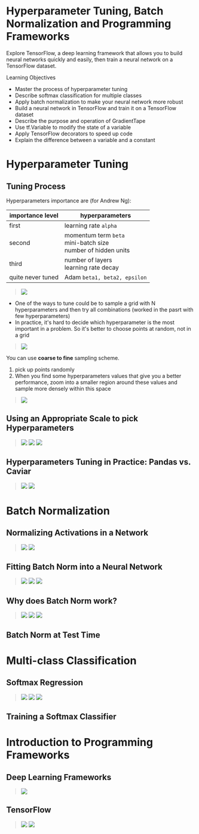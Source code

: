 # Hyperparameter Tuning, Batch Normalization and Programming Frameworks

Explore TensorFlow, a deep learning framework that allows you to build neural networks quickly and easily, then train a neural network on a TensorFlow dataset.

Learning Objectives
- Master the process of hyperparameter tuning
- Describe softmax classification for multiple classes
- Apply batch normalization to make your neural network more robust
- Build a neural network in TensorFlow and train it on a TensorFlow dataset
- Describe the purpose and operation of GradientTape
- Use tf.Variable to modify the state of a variable
- Apply TensorFlow decorators to speed up code
- Explain the difference between a variable and a constant



# Hyperparameter Tuning

## Tuning Process

Hyperparameters importance are (for Andrew Ng):



<table>
	<thead>
		<tr>
			<th>importance level</th>
			<th>hyperparameters</th>
		</tr>
	</thead>
	<tbody>
		<tr>
			<td>first</td>
			<td>learning rate&nbsp;<code>alpha</code></td>
		</tr>
		<tr>
			<td>second</td>
			<td>momentum term&nbsp;<code>beta</code><br />
			mini-batch size<br />
			number of hidden units</td>
		</tr>
		<tr>
			<td>third</td>
			<td>number of layers<br />
			learning rate decay<br /></td>
		</tr>
		<tr>
			<td>quite never tuned</td>
			<td>Adam&nbsp;<code>beta1, beta2, epsilon</code></td>
		</tr>
	</tbody>
</table>


> <img src="./images/w03-01-tuning_process/img_2023-03-26_11-08-08.png">

- One of the ways to tune could be to sample a grid with N hyperparameters and then try all combinations (worked in the pasrt with few hyperparameters)
- In practice, it's hard to decide which hyperparameter is the most important in a problem. So it's better to choose points at random, not in a grid

> <img src="./images/w03-01-tuning_process/img_2023-03-26_11-08-12.png">

You can use **coarse to fine** sampling scheme.
1. pick up points randomly
2. When you find some hyperparameters values that give you a better performance, zoom into a smaller region around these values and sample more densely within this space

> <img src="./images/w03-01-tuning_process/img_2023-03-26_11-08-14.png">

## Using an Appropriate Scale to pick Hyperparameters

> <img src="./images/w03-02-using_an_appropriate_scale_to_pick_hyperparameters/img_2023-03-26_11-23-16.png">
> <img src="./images/w03-02-using_an_appropriate_scale_to_pick_hyperparameters/img_2023-03-26_11-23-18.png">
> <img src="./images/w03-02-using_an_appropriate_scale_to_pick_hyperparameters/img_2023-03-26_11-23-20.png">

## Hyperparameters Tuning in Practice: Pandas vs. Caviar

> <img src="./images/w03-03-hyperparameters_tuning_in_practice_pandas_vs_caviar/img_2023-03-26_11-23-38.png">
> <img src="./images/w03-03-hyperparameters_tuning_in_practice_pandas_vs_caviar/img_2023-03-26_11-23-40.png">




# Batch Normalization

## Normalizing Activations in a Network

> <img src="./images/w03-04-normalizing_activations_in_a_network/img_2023-03-26_11-23-51.png">
> <img src="./images/w03-04-normalizing_activations_in_a_network/img_2023-03-26_11-23-55.png">

## Fitting Batch Norm into a Neural Network

> <img src="./images/w03-05-fitting_batch_norm_into_a_neural_network/img_2023-03-26_11-24-20.png">
> <img src="./images/w03-05-fitting_batch_norm_into_a_neural_network/img_2023-03-26_11-24-21.png">
> <img src="./images/w03-05-fitting_batch_norm_into_a_neural_network/img_2023-03-26_11-24-23.png">

## Why does Batch Norm work?

> <img src="./images/w03-06-why_does_batch_norm_work/img_2023-03-26_11-25-39.png">
> <img src="./images/w03-06-why_does_batch_norm_work/img_2023-03-26_11-25-41.png">
> <img src="./images/w03-06-why_does_batch_norm_work/img_2023-03-26_11-25-43.png">

## Batch Norm at Test Time





# Multi-class Classification

## Softmax Regression

> <img src="./images/w03-08-softmax_regression/img_2023-03-26_11-26-41.png">
> <img src="./images/w03-08-softmax_regression/img_2023-03-26_11-26-43.png">
> <img src="./images/w03-08-softmax_regression/img_2023-03-26_11-26-45.png">

## Training a Softmax Classifier



# Introduction to Programming Frameworks

## Deep Learning Frameworks

> <img src="./images/w03-10-deep_learning_frameworks/img_2023-03-26_11-27-37.png">

## TensorFlow

> <img src="./images/w03-11-tensorflow/img_2023-03-26_11-27-57.png">
> <img src="./images/w03-11-tensorflow/img_2023-03-26_11-27-58.png">

